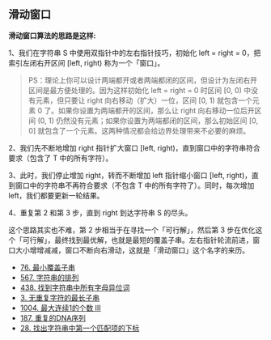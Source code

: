 ## 滑动窗口

**滑动窗口算法的思路是这样:**

1、我们在字符串 S 中使用双指针中的左右指针技巧，初始化 left = right = 0，把索引左闭右开区间 [left, right) 称为一个「窗口」。

> PS：理论上你可以设计两端都开或者两端都闭的区间，但设计为左闭右开区间是最方便处理的。因为这样初始化 left = right = 0 时区间 [0, 0) 中没有元素，但只要让 right 向右移动（扩大）一位，区间 [0, 1) 就包含一个元素 0 了。如果你设置为两端都开的区间，那么让 right 向右移动一位后开区间 (0, 1) 仍然没有元素；如果你设置为两端都闭的区间，那么初始区间 [0, 0] 就包含了一个元素。这两种情况都会给边界处理带来不必要的麻烦。

2、我们先不断地增加 right 指针扩大窗口 [left, right)，直到窗口中的字符串符合要求（包含了 T 中的所有字符）。

3、此时，我们停止增加 right，转而不断增加 left 指针缩小窗口 [left, right)，直到窗口中的字符串不再符合要求（不包含 T 中的所有字符了）。同时，每次增加 left，我们都要更新一轮结果。

4、重复第 2 和第 3 步，直到 right 到达字符串 S 的尽头。

这个思路其实也不难，第 2 步相当于在寻找一个「可行解」，然后第 3 步在优化这个「可行解」，最终找到最优解，也就是最短的覆盖子串。左右指针轮流前进，窗口大小增增减减，窗口不断向右滑动，这就是「滑动窗口」这个名字的来历。


- [76. 最小覆盖子串](https://github.com/gooohlan/leetcode/blob/master/Array/SlidingWindow/76.go)
- [567. 字符串的排列](https://github.com/gooohlan/leetcode/blob/master/Array/SlidingWindow/567.go)
- [438. 找到字符串中所有字母异位词](https://github.com/gooohlan/leetcode/blob/master/Array/SlidingWindow/438.go)
- [3. 无重复字符的最长子串](https://github.com/gooohlan/leetcode/blob/master/Array/SlidingWindow/3.go)
- [1004. 最大连续1的个数 III](https://github.com/gooohlan/leetcode/blob/master/Array/SlidingWindow/1004.go)
- [187. 重复的DNA序列](https://github.com/gooohlan/leetcode/blob/master/Array/SlidingWindow/187.go)
- [28. 找出字符串中第一个匹配项的下标](https://github.com/gooohlan/leetcode/blob/master/Array/SlidingWindow/28.go)
